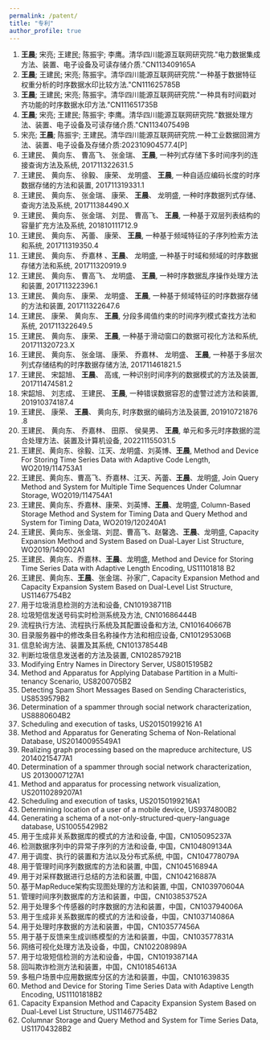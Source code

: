 ```yaml
---
permalink: /patent/
title: "专利"
author_profile: true
---
```



1. **王晨**; 宋亮; 王建民; 陈振宇; 李鹰。清华四川能源互联网研究院."电力数据集成方法、装置、电子设备及可读存储介质."CN113409165A
2. **王晨**; 王建民; 宋亮; 陈振宇。清华四川能源互联网研究院."一种基于数据特征权重分析的时序数据水印比较方法."CN111625785B
3. **王晨**; 王建民; 宋亮; 陈振宇。清华四川能源互联网研究院."一种具有时间戳对齐功能的时序数据水印方法."CN111651735B
4. **王晨**; 宋亮; 王建民; 陈振宇; 李鹰。清华四川能源互联网研究院."数据处理方法、装置、电子设备及可读存储介质."CN113407549B
5. 宋亮; **王晨**; 陈振宇; 王建民。清华四川能源互联网研究院.一种工业数据回溯方法、装置、电子设备及存储介质:202310904577.4[P]
6. 王建民、 黄向东、 曹高飞、 张金瑞、 **王晨**, 一种列式存储下多时间序列的连接查询方法及系统, 201711322631.5
7. 王建民、 黄向东、 徐毅、 康荣、 龙明盛、 **王晨**, 一种自适应编码长度的时序数据存储的方法和装置, 201711319331.1
8. 王建民、 黄向东、 张金瑞、 康荣、 **王晨**、 龙明盛, 一种时序数据列式存储、查询方法及系统, 201711384490.X
9. 王建民、 黄向东、 张金瑞、 刘昆、 曹高飞、 **王晨**, 一种基于双层列表结构的容量扩充方法及系统, 201810111712.9
10. 王建民、 黄向东、 芮蕾、 康荣、 **王晨**, 一种基于频域特征的子序列检索方法和系统, 201711319350.4
11. 王建民、 黄向东、 乔嘉林 、**王晨**、 龙明盛, 一种基于时域和频域的时序数据存储方法和系统, 201711320919.9
12. 王建民、 黄向东、 曹高飞、 龙明盛、 **王晨**, 一种时序数据乱序操作处理方法和装置, 201711322396.1
13. 王建民、 黄向东、 康荣、 龙明盛、 **王晨**, 一种基于频域特征的时序数据存储的方法和装置, 201711322647.6
14. 王建民、 康荣、 黄向东、 **王晨**, 分段多阈值约束的时间序列模式查找方法和系统, 201711322649.5
15. 王建民、 黄向东、 康荣、 **王晨**, 一种基于滑动窗口的数据可视化方法和系统, 201711320723.X
16. 王建民、 黄向东、 张金瑞、 康荣、 乔嘉林、 龙明盛、 **王晨**, 一种基于多层次列式存储结构的时序数据存储方法, 201711461821.5
17. 王建民、 宋韶旭、 **王晨**、 高彧, 一种识别时间序列的数据模式的方法及装置, 201711474581.2
18. 宋韶旭、 刘志成、 王建民、 **王晨**, 一种错误数据容忍的虚警过滤方法和装置, 201910374187.4
19. 王建民、 康荣、 **王晨**、 黄向东, 时序数据的编码方法及装置, 201910721876 .8
20. 王建民、 黄向东、 乔嘉林、 田原、 侯昊男、 **王晨**, 单元和多元时序数据的混合处理方法、装置及计算机设备, 202211155031.5
21. 王建民、黄向东、徐毅、江天、龙明盛、刘英博、**王晨**, Method and Device For Storing Time Series Data with Adaptive Code Length, WO2019/114753A1
22. 王建民、黄向东、曹高飞、乔嘉林、江天、芮蕾、**王晨**、龙明盛, Join Query Method and System for Multiple Time Sequences Under Columnar Storage, WO2019/114754A1
23. 王建民、黄向东、乔嘉林、康荣、刘英博、**王晨**、龙明盛, Column-Based Storage Method and System for Timing Data and Query Method and System for Timing Data, WO2019/120240A1
24. 王建民、黄向东、张金瑞、刘昆、曹高飞、赵馨逸、**王晨**、龙明盛, Capacity Expansion Method and System Based on Dual-Layer List Structure, WO2019/149002A1
25. 王建民、黄向东、乔嘉林、**王晨**、龙明盛, Method and Device for Storing Time Series Data with Adaptive Length Encoding, US11101818 B2
26. 王建民、黄向东、**王晨**、张金瑞、孙家广, Capacity Expansion Method and Capacity Expansion System Based on Dual-Level List Structure, US11467754B2
27. 用于垃圾消息检测的方法和设备, CN101938711B
28. 垃圾短信发送号码实时检测系统及方法, CN101686444B
29. 流程执行方法、流程执行系统及其配置设备和方法, CN101640667B
30. 目录服务器中的修改条目名称操作方法和相应设备, CN101295306B
31. 信息轮询方法、装置及其系统, CN101378544B
32. 判断垃圾信息发送者的方法及装置, CN102857921B
33. Modifying Entry Names in Directory Server, US8015195B2
34. Method and Apparatus for Applying Database Partition in a Multi-tenancy Scenario, US8200705B2
35. Detecting Spam Short Messages Based on Sending Characteristics, US8539579B2
36. Determination of a spammer through social network characterization, US8880604B2
37. Scheduling and execution of tasks, US20150199216 A1
38. Method and Apparatus for Generating Schema of Non-Relational Database, US20140095549A1
39. Realizing graph processing based on the mapreduce architecture, US 20140215477A1
40. Determination of a spammer through social network characterization, US 20130007127A1
41. Method and apparatus for processing network visualization, US20110289207A1
42. Scheduling and execution of tasks, US20150199216A1
43. Determining location of a user of a mobile device, US9374800B2
44. Generating a schema of a not-only-structured-query-language database, US10055429B2
45. 用于生成非关系数据库的模式的方法和设备, 中国，CN105095237A
46. 检测数据序列中的异常子序列的方法和设备, 中国，CN104809134A
47. 用于调度、执行的装置和方法以及分布式系统, 中国，CN104778079A
48. 用于管理时间序列数据库的方法和装置, 中国，CN104516894A
49. 用于对采样数据进行总结的方法和装置, 中国，CN104216887A
50. 基于MapReduce架构实现图处理的方法和装置, 中国，CN103970604A
51. 管理时间序列数据库的方法和装置，中国，CN103853752A
52. 用于处理多个传感器的时序数据的方法和装置，中国，CN103794006A
53. 用于生成非关系数据库的模式的方法和设备，中国，CN103714086A
54. 用于处理时序数据的方法和装置，中国，CN103577456A
55. 用于基于反馈来生成训练模型的方法和装置，中国，CN103577831A
56. 网络可视化处理方法及设备，中国，CN102208989A
57. 用于垃圾短信检测的方法和设备，中国，CN101938714A
58. 回叫欺诈检测方法和装置，中国，CN101854613A
59. 多租户场景中应用数据库分区的方法和装置，中国，CN101639835
60. Method and Device for Storing Time Series Data with Adaptive Length Encoding, US11101818B2
61. Capacity Expansion Method and Capacity Expansion System Based on Dual-Level List Structure, US11467754B2
62. Columnar Storage and Query Method and System for Time Series Data, US11704328B2
